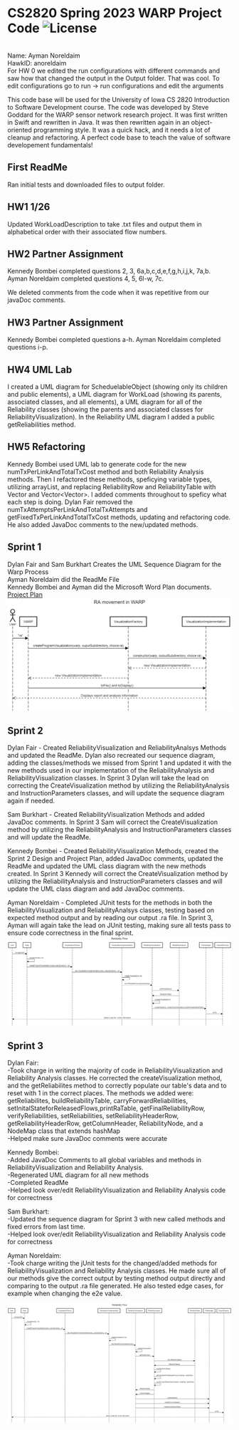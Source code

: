 # CS2820 Spring 2023 WARP Project Code  ![License](https://img.shields.io/badge/UIOWA-CompSci-yellow)
<br>
Name: Ayman Noreldaim
<br>
HawkID: anoreldaim
<br>
For HW 0 we edited the run configurations with different commands and saw how that
changed the output in the Output folder. That was cool. 
To edit configurations go to run -> run configurations and edit the arguments
<br>

This code base will be used for the University of Iowa CS 2820 Introduction to Software
Development course. The code was developed by Steve Goddard for the WARP sensor network 
research project. It was first written in Swift and rewritten in Java. It was then 
rewritten again in an object-oriented programming style. It was a quick
hack, and it needs a lot of cleanup and refactoring. A perfect code base to teach
the value of software developement fundamentals!
<br>

## First ReadMe
Ran initial tests and downloaded files to output folder.

## HW1 1/26
Updated WorkLoadDescription to take .txt files and output them in alphabetical
order with their associated flow numbers.

## HW2 Partner Assignment 
Kennedy Bombei completed questions 2, 3, 6a,b,c,d,e,f,g,h,i,j,k, 7a,b. 
Ayman Noreldaim completed questions 4, 5, 6l-w, 7c.

We deleted comments from the code when it was repetitive from our javaDoc comments. 

## HW3 Partner Assignment 
Kennedy Bombei completed questions a-h. 
Ayman Noreldaim completed questions i-p.

## HW4 UML Lab
I created a UML diagram for ScheduelableObject (showing only its children and public elements), a UML diagram for WorkLoad (showing its parents, associated classes, and all elements), a UML diagram for all of the Reliability classes (showing the parents and associated classes for ReliabilityVisualization). In the Reliability UML diagram I added a public getReliabilities method.

## HW5 Refactoring
Kennedy Bombei used UML lab to generate code for the new numTxPerLinkAndTotalTxCost method and both Reliability Analysis methods. Then I refactored these methods, speficying variable types, utilizing arrayList, and replacing ReliabilityRow and ReliabilityTable with Vector<Double> and Vector<Vector<Double>>. I added comments throughout to speficy what each step is doing. 
Dylan Fair removed the numTxAttemptsPerLinkAndTotalTxAttempts and getFixedTxPerLinkAndTotalTxCost methods, updating and refactoring code. He also added JavaDoc comments to the new/updated methods. 

## Sprint 1 
Dylan Fair and Sam Burkhart Creates the UML Sequence Diagram for the Warp Process<br>
Ayman Noreldaim did the ReadMe File<br>
Kennedy Bombei and Ayman did the Microsoft Word Plan documents.<br>
[Project Plan](./Sprint1_Design_and_Project_Plan__1_.docx)<br>
![alt text](./RaMovementSequenceDiagram.png)

## Sprint 2
Dylan Fair - Created ReliabilityVisualization and ReliabilityAnalsys Methods and updated the ReadMe. Dylan also recreated our sequence diagram, adding the classes/methods we missed from Sprint 1 and updated it with the new methods used in our implementation of the ReliabilityAnalysis and ReliabilityVisualization classes. In Sprint 3 Dylan will take the lead on correcting the CreateVisualization method by utilizing the ReliabilityAnalysis and InstructionParameters classes, and will update the sequence diagram again if needed.

Sam Burkhart - Created ReliabilityVisualization Methods and added JavaDoc comments. In Sprint 3 Sam will correct the CreateVisualization method by utilizing the ReliabilityAnalysis and InstructionParameters classes and will update the ReadMe.

Kennedy Bombei - Created ReliabilityVisualization Methods, created the Sprint 2 Design and Project Plan, added JavaDoc comments, updated the ReadMe and updated the UML class diagram with the new methods created. In Sprint 3 Kennedy will correct the CreateVisualization method by utilizing the ReliabilityAnalysis and InstructionParameters classes and will update the UML class diagram and add JavaDoc comments.

Ayman Noreldaim - Completed JUnit tests for the methods in both the ReliabilityVisualization and ReliabilityAnalsys classes, testing based on expected method output and by reading our output .ra file. In Sprint 3, Ayman will again take the lead on JUnit testing, making sure all tests pass to ensure code correctness in the final sprint.  
![alt text](./Sprint2Diagram.png)

## Sprint 3

Dylan Fair:<br>
-Took charge in writing the majority of code in ReliabilityVisualization and Reliability Analysis classes. He corrected the createVisualization method, and the getReliabilites method to correctly populate our table's data and to reset with 1 in the correct places. The methods we added were: getReliabilites, buildReliabilityTable, carryForwardReliabilities, setInitalStateforReleasedFlows,printRaTable, getFinalReliabilityRow, verifyReliabilities, setReliabilities, setReliabilityHeaderRow, getReliabilityHeaderRow, getColumnHeader, ReliabilityNode, and a NodeMap class that extends hashMap<br>
-Helped make sure JavaDoc comments were accurate <br>

Kennedy Bombei:<br>
-Added JavaDoc Comments to all global variables and methods in ReliabilityVisualization and Reliability Analysis. <br>
-Regenerated UML diagram for all new methods<br>
-Completed ReadMe<br>
-Helped look over/edit ReliabilityVisualization and Reliability Analysis code for correctness <br>

Sam Burkhart:<br>
-Updated the sequence diagram for Sprint 3 with new called methods and fixed errors from last time.<br>
-Helped look over/edit ReliabilityVisualization and Reliability Analysis code for correctness <br>

Ayman Noreldaim:<br>
-Took charge writing the jUnit tests for the changed/added methods for ReliabilityVisualization and Reliability Analysis classes. He made sure all of our methods give the correct output by testing method output directly and comparing to the output .ra file generated. He also tested edge cases, for example when changing the e2e value. <br>

![alt text](./Sprint3DiagramUpdated.png)




